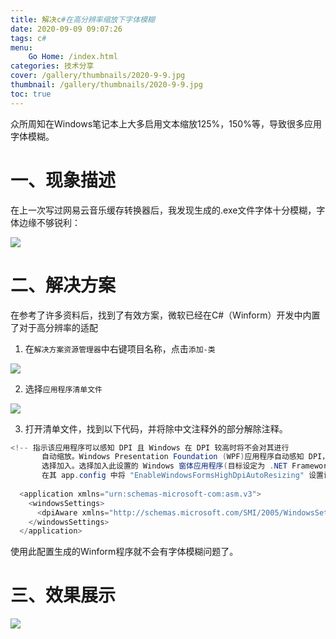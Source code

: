 ```yaml
---
title: 解决c#在高分辨率缩放下字体模糊
date: 2020-09-09 09:07:26
tags: c#
menu: 
    Go Home: /index.html
categories: 技术分享
cover: /gallery/thumbnails/2020-9-9.jpg
thumbnail: /gallery/thumbnails/2020-9-9.jpg
toc: true
---
```


众所周知在Windows笔记本上大多启用文本缩放125%，150%等，导致很多应用字体模糊。

<!--more-->

# 一、现象描述

在上一次写过网易云音乐缓存转换器后，我发现生成的.exe文件字体十分模糊，字体边缘不够锐利：

![](/gallery/pictures/2020-9-9/1.png)

# 二、解决方案

在参考了许多资料后，找到了有效方案，微软已经在C#（Winform）开发中内置了对于高分辨率的适配

1. 在`解决方案资源管理器`中右键项目名称，点击`添加-类`

![](/gallery/pictures/2020-9-9/2.png)

2. 选择`应用程序清单文件`

![](/gallery/pictures/2020-9-9/3.png)

3. 打开清单文件，找到以下代码，并将除中文注释外的部分解除注释。

```c#
<!-- 指示该应用程序可以感知 DPI 且 Windows 在 DPI 较高时将不会对其进行
       自动缩放。Windows Presentation Foundation (WPF)应用程序自动感知 DPI，无需
       选择加入。选择加入此设置的 Windows 窗体应用程序(目标设定为 .NET Framework 4.6 )还应
       在其 app.config 中将 "EnableWindowsFormsHighDpiAutoResizing" 设置设置为 "true"。-->
  
  <application xmlns="urn:schemas-microsoft-com:asm.v3">
    <windowsSettings>
      <dpiAware xmlns="http://schemas.microsoft.com/SMI/2005/WindowsSettings">true</dpiAware>
    </windowsSettings>
  </application>
```

使用此配置生成的Winform程序就不会有字体模糊问题了。

# 三、效果展示

![](/gallery/pictures/2020-9-9/4.png)